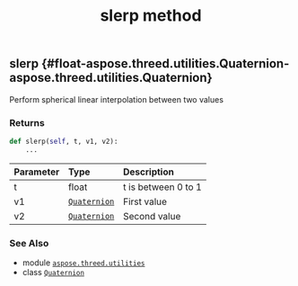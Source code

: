 ﻿---
title: slerp method
second_title: Aspose.3D for Python via .NET API References
description: 
type: docs
weight: 120
url: /aspose.threed.utilities/quaternion/slerp/
is_root: false
---

## slerp {#float-aspose.threed.utilities.Quaternion-aspose.threed.utilities.Quaternion}

Perform spherical linear interpolation between two values


### Returns 





```python
def slerp(self, t, v1, v2):
    ...
```


| Parameter | Type | Description |
| :- | :- | :- |
| t | float | t is between 0 to 1 |
| v1 | [`Quaternion`](/3d/python-net/aspose.threed.utilities/quaternion) | First value |
| v2 | [`Quaternion`](/3d/python-net/aspose.threed.utilities/quaternion) | Second value |



### See Also
* module [`aspose.threed.utilities`](../../)
* class [`Quaternion`](/3d/python-net/aspose.threed.utilities/quaternion)
